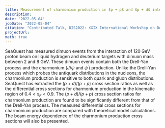 ```yaml
---
title: Measurement of charmonium production in $p + p$ and $p + d$ interaction in the Fermilab SeaQuest experiment
description: 
date: "2022-05-04"
jobDate: "2022-05-04"
citation: "Contributed Talk, DIS2022: XXIX International Workshop on Deep-Inelastic Scattering and Related Subjects, Santiago de Compostela, Spain"
projectUrl: 
math: true
---
```

SeaQuest has measured dimuon events from the interaction of 120 GeV proton beam on liquid hydrogen and deuterium targets with dimuon mass between 2 and 8 GeV. These dimuon events contain both the Drell-Yan process and the charmonium ($J/\psi$ and $\psi^\prime$) production. Unlike the Drell-Yan process which probes the antiquark distributions in the nucleons, the charmonium production is sensitive to both quark and gluon distributions. SeaQuest has extracted the $(p+d)/(p+p)$ cross section ratios as well as the differential cross sections for charmonium production in the kinematic region of $0.4 < x_F < 0.9$. The $(p+d)/(p+p)$ cross section ratios for charmonium production are found to be significantly different from that of the Drell-Yan process. The measured differential cross sections for charmonium production are compared with theoretical model calculations. The beam energy dependence of the charmonium production cross sections will also be presented.
